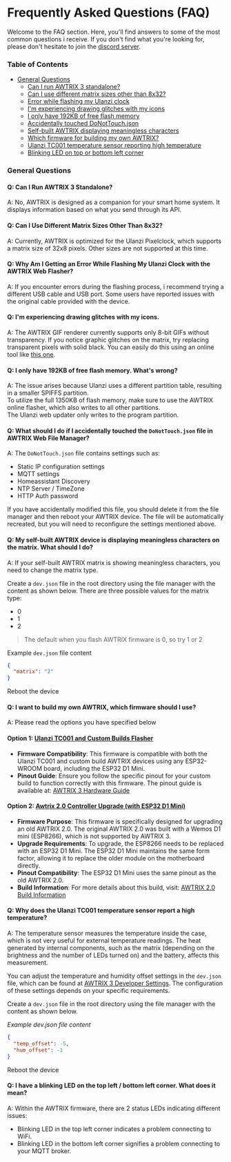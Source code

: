 # Frequently Asked Questions (FAQ)

Welcome to the FAQ section. Here, you'll find answers to some of the most common questions i receive. If you don't find what you're looking for, please don't hesitate to join the [discord server](https://discord.gg/cyBCpdx).

### Table of Contents
- [General Questions](#general-questions)
  - [Can I run AWTRIX 3 standalone?](#q-can-i-run-awtrix3-standalone)
  - [Can I use different matrix sizes other than 8x32?](#q-can-i-use-different-matrix-sizes-other-than-8x32)
  - [Error while flashing my Ulanzi clock](#q-why-am-i-getting-an-error-while-flashing-my-ulanzi-clock-with-the-awtrix-web-flasher)
  - [I'm experiencing drawing glitches with my icons](#q-i39m-experiencing-drawing-glitches-with-my-icons)
  - [I only have 192KB of free flash memory](#q-i-only-have-192kb-of-free-flash-memory-what39s-wrong)
  - [Accidentally touched DoNotTouch.json](#q-what-should-i-do-if-i-accidentally-touched-the-donottouchjson-file-in-awtrix-web-file-manager)
  - [Self-built AWTRIX displaying meaningless characters](#q-my-self-built-awtrix-device-is-displaying-meaningless-characters-on-the-matrix-what-should-i-do)
  - [Which firmware for building my own AWTRIX?](#q-i-want-to-build-my-own-awtrix-which-firmware-should-i-use)
  - [Ulanzi TC001 temperature sensor reporting high temperature](#q-why-does-the-ulanzi-tc001-temperature-sensor-report-a-high-temperature)
  - [Blinking LED on top or bottom left corner](#q-i-have-a-blinking-led-on-the-top-left--bottom-left-corner-what-does-it-mean)


### General Questions
#### Q: Can I Run AWTRIX 3 Standalone?
A: No, AWTRIX is designed as a companion for your smart home system. It displays information based on what you send through its API.

#### Q: Can I Use Different Matrix Sizes Other Than 8x32?
A: Currently, AWTRIX is optimized for the Ulanzi Pixelclock, which supports a matrix size of 32x8 pixels. Other sizes are not supported at this time.

#### Q: Why Am I Getting an Error While Flashing My Ulanzi Clock with the AWTRIX Web Flasher?
A: If you encounter errors during the flashing process, i recommend trying a different USB cable and USB port. Some users have reported issues with the original cable provided with the device.

#### Q: I'm experiencing drawing glitches with my icons.
A: The AWTRIX GIF renderer currently supports only 8-bit GIFs without transparency. If you notice graphic glitches on the matrix, try replacing transparent pixels with solid black. You can easily do this using an online tool like [this one](https://onlinegiftools.com/add-gif-background). 

#### Q: I only have 192KB of free flash memory. What's wrong?
A: The issue arises because Ulanzi uses a different partition table, resulting in a smaller SPIFFS partition.  
To utilize the full 1350KB of flash memory, make sure to use the AWTRIX online flasher, which also writes to all other partitions.  
The Ulanzi web updater only writes to the program partition.

#### Q: What should I do if I accidentally touched the `DoNotTouch.json` file in AWTRIX Web File Manager?
A: The `DoNotTouch.json` file contains settings such as:

- Static IP configuration settings
- MQTT settings
- Homeassistant Discovery
- NTP Server / TimeZone
- HTTP Auth password

If you have accidentally modified this file, you should delete it from the file manager and then reboot your AWTRIX device. The file will be automatically recreated, but you will need to reconfigure the settings mentioned above.

#### Q: My self-built AWTRIX device is displaying meaningless characters on the matrix. What should I do?
A: If your self-built AWTRIX matrix is showing meaningless characters, you need to change the matrix type.

Create a `dev.json` file in the root directory using the file manager with the content as shown below. There are three possible values for the matrix type:
- 0
- 1
- 2
> The default when you flash AWTRIX firmware is 0, so try 1 or 2

Example `dev.json` file content
```json
{
  "matrix": "2"
}
```

Reboot the device

#### Q: I want to build my own AWTRIX, which firmware should I use?
A: Please read the options you have specified below

#### Option 1: [Ulanzi TC001 and Custom Builds Flasher](https://blueforcer.github.io/awtrix3/#/flasher?id=ulanzi-tc001-and-custom-builds-flasher)
- **Firmware Compatibility**: This firmware is compatible with both the Ulanzi TC001 and custom build AWTRIX devices using any ESP32-WROOM board, including the ESP32 D1 Mini.
- **Pinout Guide**: Ensure you follow the specific pinout for your custom build to function correctly with this firmware. The pinout guide is available at: [AWTRIX 3 Hardware Guide](https://blueforcer.github.io/awtrix3/#/hardware)


#### Option 2: [Awtrix 2.0 Controller Upgrade (with ESP32 D1 Mini)](https://blueforcer.github.io/awtrix3/#/flasher?id=awtrix-20-controller-upgrade-with-esp32-d1-mini)
- **Firmware Purpose**: This firmware is specifically designed for upgrading an old AWTRIX 2.0. The original AWTRIX 2.0 was built with a Wemos D1 mini (ESP8266), which is not supported by AWTRIX 3.
- **Upgrade Requirements**: To upgrade, the ESP8266 needs to be replaced with an ESP32 D1 Mini. The ESP32 D1 Mini maintains the same form factor, allowing it to replace the older module on the motherboard directly.
- **Pinout Compatibility**: The ESP32 D1 Mini uses the same pinout as the old AWTRIX 2.0.
- **Build Information**: For more details about this build, visit: [AWTRIX 2.0 Build Information](https://awtrixdocs.blueforcer.de/#/en-en/awtrix_family?id=parts-list)

#### Q: Why does the Ulanzi TC001 temperature sensor report a high temperature?
A: The temperature sensor measures the temperature inside the case, which is not very useful for external temperature readings.
The heat generated by internal components, such as the matrix (depending on the brightness and the number of LEDs turned on) and the battery, affects this measurement.

You can adjust the temperature and humidity offset settings in the `dev.json` file, which can be found at [AWTRIX 3 Developer Settings](https://blueforcer.github.io/awtrix3/#/dev). The configuration of these settings depends on your specific requirements.

Create a `dev.json` file in the root directory using the file manager with the content as shown below. 

*Example dev.json file content*
```json
{
  "temp_offset": -5,
  "hum_offset": -1
}
```

Reboot the device

#### Q: I have a blinking LED on the top left / bottom left corner. What does it mean?
A: Within the AWTRIX firmware, there are 2 status LEDs indicating different issues:

- Blinking LED in the top left corner indicates a problem connecting to WiFi.
- Blinking LED in the bottom left corner signifies a problem connecting to your MQTT broker.

